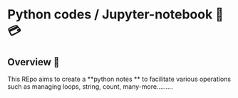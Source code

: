 # Python codes / Jupyter-notebook 🏦💳

## Overview 🌟

This REpo aims to create a **python notes ** to facilitate various operations such as managing  loops, string, count, many-more.........
